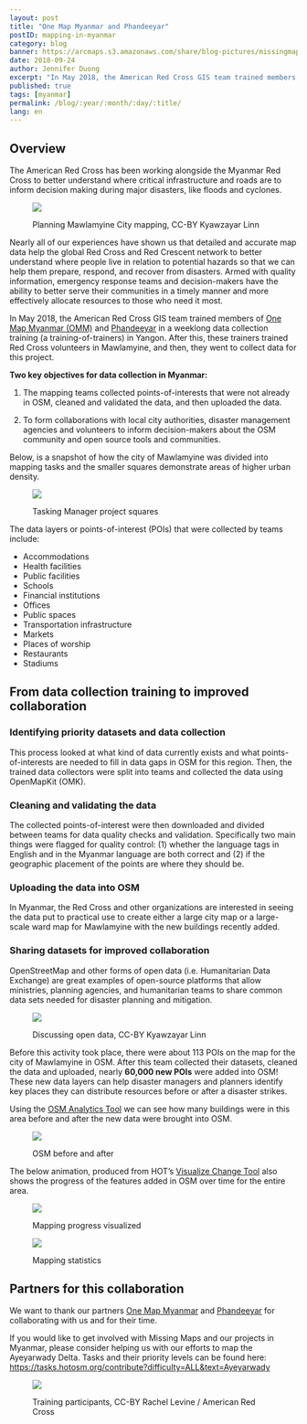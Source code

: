 ```yaml
---
layout: post
title: "One Map Myanmar and Phandeeyar"
postID: mapping-in-myanmar
category: blog
banner: https://arcmaps.s3.amazonaws.com/share/blog-pictures/missingmaps-blog_20181203_banner.png
date: 2018-09-24
author: Jennifer Duong
excerpt: "In May 2018, the American Red Cross GIS team trained members of One Map Myanmar and Phandeeyar in a weeklong data collection training (a training-of-trainers) in Yangon. After this, these trainers trained Red Cross volunteers in Mawlamyine, and then, they went to collect data for this project."
published: true
tags: [myanmar]
permalink: /blog/:year/:month/:day/:title/
lang: en
---
```


## Overview

The American Red Cross has been working alongside the Myanmar Red Cross to better understand where critical infrastructure and roads are to inform decision making during major disasters, like floods and cyclones. 

<figure>
<img src="https://arcmaps.s3.amazonaws.com/share/blog-pictures/missingmaps-blog_20181203_1.png">
<p class="caption">Planning Mawlamyine City mapping, CC-BY Kyawzayar Linn</p>
</figure>

Nearly all of our experiences have shown us that detailed and accurate map data help the global Red Cross and Red Crescent network to better understand where people live in relation to potential hazards so that we can help them prepare, respond, and recover from disasters. Armed with quality information, emergency response teams and decision-makers have the ability to better serve their communities in a timely manner and more effectively allocate resources to those who need it most.

In May 2018, the American Red Cross GIS team trained members of [One Map Myanmar (OMM)](https://portal.onemapmyanmar.info/omm/home/) and [Phandeeyar](https://phandeeyar.org/) in a weeklong data collection training (a training-of-trainers) in Yangon. After this, these trainers trained Red Cross volunteers in Mawlamyine, and then, they went to collect data for this project.

**Two key objectives for data collection in Myanmar:**

1. The mapping teams collected points-of-interests that were not already in OSM, cleaned and validated the data, and then uploaded the data.

2. To form collaborations with local city authorities, disaster management agencies and volunteers to inform decision-makers about the OSM community and open source tools and communities.

Below, is a snapshot of how the city of Mawlamyine was divided into mapping tasks and the smaller squares demonstrate areas of higher urban density. 

<figure>
<img src="https://arcmaps.s3.amazonaws.com/share/blog-pictures/missingmaps-blog_20181203_2.png">
<p class="caption">Tasking Manager project squares</p>
</figure>

The data layers or points-of-interest (POIs) that were collected by teams include:

- Accommodations
- Health facilities
- Public facilities
- Schools
- Financial institutions
- Offices
- Public spaces
- Transportation infrastructure
- Markets
- Places of worship
- Restaurants
- Stadiums


## From data collection training to improved collaboration

### Identifying priority datasets and data collection

This process looked at what kind of data currently exists and what points-of-interests are needed to fill in data gaps in OSM for this region. Then, the trained data collectors were split into teams and collected the data using OpenMapKit (OMK).

### Cleaning and validating the data

The collected points-of-interest were then downloaded and divided between teams for data quality checks and validation. Specifically two main things were flagged for quality control: (1) whether the language tags in English and in the Myanmar language are both correct and (2) if the geographic placement of the points are where they should be.

### Uploading the data into OSM

In Myanmar, the Red Cross and other organizations are interested in seeing the data put to practical use to create either a large city map or a large-scale ward map for Mawlamyine with the new buildings recently added.

### Sharing datasets for improved collaboration

OpenStreetMap and other forms of open data (i.e. Humanitarian Data Exchange) are great examples of open-source platforms that allow ministries, planning agencies, and humanitarian teams to share common data sets needed for disaster planning and mitigation.

<figure>
<img src="https://arcmaps.s3.amazonaws.com/share/blog-pictures/missingmaps-blog_20181203_3.png">
<p class="caption">Discussing open data, CC-BY Kyawzayar Linn</p>
</figure>

Before this activity took place, there were about 113 POIs on the map for the city of Mawlamyine in OSM. After this team collected their datasets, cleaned the data and uploaded, nearly **60,000 new POIs** were added into OSM! These new data layers can help disaster managers and planners identify key places they can distribute resources before or after a disaster strikes. 

Using the [OSM Analytics Tool](https://osm-analytics.org/) we can see how many buildings were in this area before and after the new data were brought into OSM.

<figure>
<img src="https://arcmaps.s3.amazonaws.com/share/blog-pictures/missingmaps-blog_20181203_4.png">
<p class="caption">OSM before and after</p>
</figure>

The below animation, produced from HOT’s [Visualize Change Tool](http://visualize-change.hotosm.org/) also shows the progress of the features added in OSM over time for the entire area.

<figure>
<img src="https://arcmaps.s3.amazonaws.com/share/blog-pictures/missingmaps-blog_20181203_5.gif">
<p class="caption">Mapping progress visualized</p>
</figure>

<figure>
<img src="https://arcmaps.s3.amazonaws.com/share/blog-pictures/missingmaps-blog_20181203_6.png">
<p class="caption">Mapping statistics</p>
</figure>

## Partners for this collaboration

We want to thank our partners [One Map Myanmar](https://portal.onemapmyanmar.info/omm/home/) and [Phandeeyar](https://phandeeyar.org/) for collaborating with us and for their time. 

If you would like to get involved with Missing Maps and our projects in Myanmar, please consider helping us with our efforts to map the Ayeyarwady Delta. Tasks and their priority levels can be found here: https://tasks.hotosm.org/contribute?difficulty=ALL&text=Ayeyarwady 

<figure>
<img src="https://arcmaps.s3.amazonaws.com/share/blog-pictures/missingmaps-blog_20181203_7.png">
<p class="caption">Training participants, CC-BY Rachel Levine / American Red Cross</p>
</figure>


